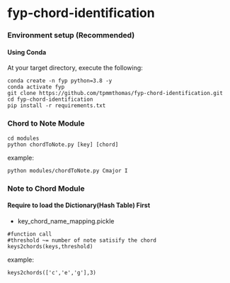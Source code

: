 # fyp-chord-identification

### Environment setup (Recommended)

#### Using Conda
At your target directory, execute the following:   
```
conda create -n fyp python=3.8 -y
conda activate fyp
git clone https://github.com/tpmmthomas/fyp-chord-identification.git
cd fyp-chord-identification
pip install -r requirements.txt
```

### Chord to Note Module
```
cd modules
python chordToNote.py [key] [chord]
```  
example:   
```
python modules/chordToNote.py Cmajor I
```

### Note to Chord Module
#### Require to load the Dictionary(Hash Table) First
- key_chord_name_mapping.pickle
```
#function call
#threshold ~= number of note satisify the chord
keys2chords(keys,threshold)
```  
example:   
```
keys2chords(['c','e','g'],3)
```
